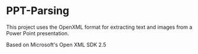 # PPT-Parsing

This project uses the OpenXML format for extracting text and images from a Power Point presentation. 

Based on Microsoft's Open XML SDK 2.5

